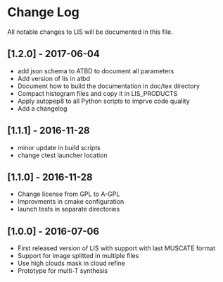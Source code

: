# Change Log
All notable changes to LIS will be documented in this file.

## [1.2.0] - 2017-06-04
- add json schema to ATBD to document all parameters
- Add version of lis in atbd
- Document how to build the documentation in doc/tex directory
- Compact histogram files and copy it in LIS_PRODUCTS
- Apply autopep8 to all Python scripts to imprve code quality
- Add a changelog
## [1.1.1] - 2016-11-28
- minor update in build scripts
- change ctest launcher location
## [1.1.0] - 2016-11-28
- Change license from GPL to A-GPL
- Improvments in cmake configuration
- launch tests in separate directories
## [1.0.0] - 2016-07-06
- First released version of LIS with support with last MUSCATE format
- Support for image splitted in multiple files
- Use high clouds mask in cloud refine
- Prototype for multi-T synthesis
